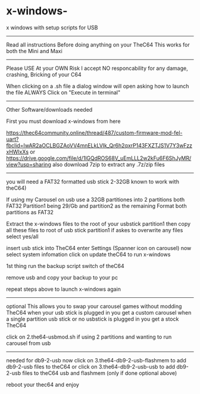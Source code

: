 # x-windows-
x windows with setup scripts for USB

****************************************************************************
Read all instructions Before doing anything on your TheC64
This works for both the Mini and Maxi

*****************************************************************************
Please USE At your OWN Risk
I accept NO responcability for any damage, crashing, Bricking of your C64

When clicking on a .sh file a dialog window will open asking how to launch the file
ALWAYS Click on "Execute in terminal"

*****************************************************************************
Other Software/downloads needed

First you must download x-windows from here

https://thec64community.online/thread/487/custom-firmware-mod-fel-uart?fbclid=IwAR2aOCLBGZAoVV4mnELkLVIk_Qr6h2qxrP143FXZTJS1V7Y3wFzzxHWlxXs
or
https://drive.google.com/file/d/1lGQdROS68V_uEmLLL2w2kFu6F6ShJyMR/view?usp=sharing
also download 
7zip to extract any .7z/zip files
******************************************************************************

you will need a FAT32 formatted usb stick 2-32GB known to work with theC64)

If using my Carousel on usb use a 32GB partitiones into 2 partitions both FAT32
Partition1 being 29/Gb and partition2 as the remaining
Format both partitions as FAT32

Extract the x-windows files to the root of your usbstick partition1
then 
copy all these files to root of usb stick partition1
if askes to overwrite any files select yes/all

insert usb stick into TheC64
enter Settings (Spanner icon on carousel)
now select system infomation
click on update theC64 to run x-windows

1st thing
run the backup script
switch of theC64

remove usb and copy your backup to your pc

repeat steps above to launch x-windows again

************************************************************************************
optional
This allows you to swap your carousel games without modding TheC64
when your usb stick is plugged in you get a custom carousel
when a single partition usb stick or no usbstick is plugged in you get a stock TheC64

click on 2.the64-usbmod.sh if using 2 partitions and wanting to run carousel from usb
*************************************************************************************


needed for db9-2-usb
now click on 3.the64-db9-2-usb-flashmem to add db9-2-usb files to theC64
or
click on 3.the64-db9-2-usb-usb to add db9-2-usb files to theC64 usb and flashmem (only if done optional above)

reboot your thec64 and enjoy

